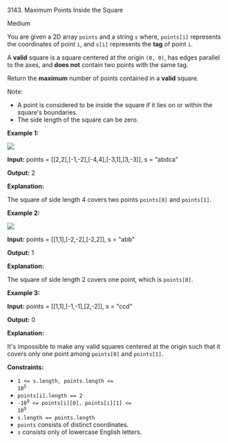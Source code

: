 3143\. Maximum Points Inside the Square

Medium

You are given a 2D array `points` and a string `s` where, `points[i]` represents the coordinates of point `i`, and `s[i]` represents the **tag** of point `i`.

A **valid** square is a square centered at the origin `(0, 0)`, has edges parallel to the axes, and **does not** contain two points with the same tag.

Return the **maximum** number of points contained in a **valid** square.

Note:

*   A point is considered to be inside the square if it lies on or within the square's boundaries.
*   The side length of the square can be zero.

**Example 1:**

![](https://assets.leetcode.com/uploads/2024/03/29/3708-tc1.png)

**Input:** points = [[2,2],[-1,-2],[-4,4],[-3,1],[3,-3]], s = "abdca"

**Output:** 2

**Explanation:**

The square of side length 4 covers two points `points[0]` and `points[1]`.

**Example 2:**

![](https://assets.leetcode.com/uploads/2024/03/29/3708-tc2.png)

**Input:** points = [[1,1],[-2,-2],[-2,2]], s = "abb"

**Output:** 1

**Explanation:**

The square of side length 2 covers one point, which is `points[0]`.

**Example 3:**

**Input:** points = [[1,1],[-1,-1],[2,-2]], s = "ccd"

**Output:** 0

**Explanation:**

It's impossible to make any valid squares centered at the origin such that it covers only one point among `points[0]` and `points[1]`.

**Constraints:**

*   <code>1 <= s.length, points.length <= 10<sup>5</sup></code>
*   `points[i].length == 2`
*   <code>-10<sup>9</sup> <= points[i][0], points[i][1] <= 10<sup>9</sup></code>
*   `s.length == points.length`
*   `points` consists of distinct coordinates.
*   `s` consists only of lowercase English letters.